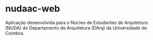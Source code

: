 # nudaac-web
Aplicação desenvolvida para o Núcleo de Estudantes de Arquitetura (NUDA) do Departamento de Arquitetura (DArq) da Universidade de Coimbra.